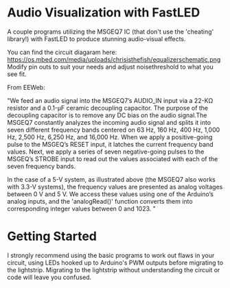 # Audio Visualization with FastLED
A couple programs utilizing  the MSGEQ7 IC (that don't use the 'cheating' library!) with FastLED to produce stunning audio-visual effects.

You can find the circuit diagaram here: https://os.mbed.com/media/uploads/chrisisthefish/equalizerschematic.png
Modify pin outs to suit your needs and adjust noisethreshold to what you see fit.

From EEWeb:

"We feed an audio signal into the MSGEQ7’s AUDIO_IN input via a 22-KΩ resistor and a 0.1-μF ceramic decoupling capacitor. The purpose of the decoupling capacitor is to remove any DC bias on the audio signal.The MSGEQ7 constantly analyzes the incoming audio signal and splits it into seven different frequency bands centered on 63 Hz, 160 Hz, 400 Hz, 1,000 Hz, 2,500 Hz, 6,250 Hz, and 16,000 Hz. When we apply a positive-going pulse to the MSGEQ’s RESET input, it latches the current frequency band values. Next, we apply a series of seven negative-going pulses to the MSGEQ’s STROBE input to read out the values associated with each of the seven frequency bands.

In the case of a 5-V system, as illustrated above (the MSGEQ7 also works with 3.3-V systems), the frequency values are presented as analog voltages between 0 V and 5 V. We access these values using one of the Arduino’s analog inputs, and the 'analogRead()' function converts them into corresponding integer values between 0 and 1023. "

# Getting Started
I strongly recommend using the basic programs to work out flaws in your circuit, using LEDs hooked up to Arduino's PWM outputs before migrating to the lightstrip. Migrating to the lightstrip without understanding the circuit or code will leave you confused.
